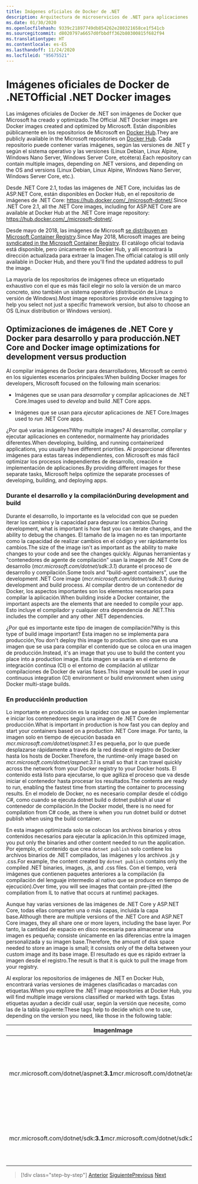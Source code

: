 ```yaml
---
title: Imágenes oficiales de Docker de .NET
description: Arquitectura de microservicios de .NET para aplicaciones .NET en contenedor | Imágenes de Docker de .NET oficiales
ms.date: 01/30/2020
ms.openlocfilehash: 9339c21897749db854262e280321658ce1f541cb
ms.sourcegitcommit: d8020797a6657d0fbbdff362b80300815f682f94
ms.translationtype: HT
ms.contentlocale: es-ES
ms.lasthandoff: 11/24/2020
ms.locfileid: "95675521"
---
```

# <a name="official-net-docker-images"></a><span data-ttu-id="dc5f7-103">Imágenes oficiales de Docker de .NET</span><span class="sxs-lookup"><span data-stu-id="dc5f7-103">Official .NET Docker images</span></span>

<span data-ttu-id="dc5f7-104">Las imágenes oficiales de Docker de .NET son imágenes de Docker que Microsoft ha creado y optimizado.</span><span class="sxs-lookup"><span data-stu-id="dc5f7-104">The Official .NET Docker images are Docker images created and optimized by Microsoft.</span></span> <span data-ttu-id="dc5f7-105">Están disponibles públicamente en los repositorios de Microsoft en [Docker Hub](https://hub.docker.com/u/microsoft/).</span><span class="sxs-lookup"><span data-stu-id="dc5f7-105">They are publicly available in the Microsoft repositories on [Docker Hub](https://hub.docker.com/u/microsoft/).</span></span> <span data-ttu-id="dc5f7-106">Cada repositorio puede contener varias imágenes, según las versiones de .NET y según el sistema operativo y las versiones (Linux Debian, Linux Alpine, Windows Nano Server, Windows Server Core, etcétera).</span><span class="sxs-lookup"><span data-stu-id="dc5f7-106">Each repository can contain multiple images, depending on .NET versions, and depending on the OS and versions (Linux Debian, Linux Alpine, Windows Nano Server, Windows Server Core, etc.).</span></span>

<span data-ttu-id="dc5f7-107">Desde .NET Core 2.1, todas las imágenes de .NET Core, incluidas las de ASP.NET Core, están disponibles en Docker Hub, en el repositorio de imágenes de .NET Core: <https://hub.docker.com/_/microsoft-dotnet/>.</span><span class="sxs-lookup"><span data-stu-id="dc5f7-107">Since .NET Core 2.1, all the .NET Core images, including for ASP.NET Core are available at Docker Hub at the .NET Core image repository: <https://hub.docker.com/_/microsoft-dotnet/>.</span></span>

<span data-ttu-id="dc5f7-108">Desde mayo de 2018, las imágenes de Microsoft [se distribuyen en Microsoft Container Registry](https://azure.microsoft.com/blog/microsoft-syndicates-container-catalog/).</span><span class="sxs-lookup"><span data-stu-id="dc5f7-108">Since May 2018, Microsoft images are being [syndicated in the Microsoft Container Registry](https://azure.microsoft.com/blog/microsoft-syndicates-container-catalog/).</span></span> <span data-ttu-id="dc5f7-109">El catálogo oficial todavía está disponible, pero únicamente en Docker Hub, y allí encontrará la dirección actualizada para extraer la imagen.</span><span class="sxs-lookup"><span data-stu-id="dc5f7-109">The official catalog is still only available in Docker Hub, and there you'll find the updated address to pull the image.</span></span>

<span data-ttu-id="dc5f7-110">La mayoría de los repositorios de imágenes ofrece un etiquetado exhaustivo con el que es más fácil elegir no solo la versión de un marco concreto, sino también un sistema operativo (distribución de Linux o versión de Windows).</span><span class="sxs-lookup"><span data-stu-id="dc5f7-110">Most image repositories provide extensive tagging to help you select not just a specific framework version, but also to choose an OS (Linux distribution or Windows version).</span></span>

## <a name="net-core-and-docker-image-optimizations-for-development-versus-production"></a><span data-ttu-id="dc5f7-111">Optimizaciones de imágenes de .NET Core y Docker para desarrollo y para producción</span><span class="sxs-lookup"><span data-stu-id="dc5f7-111">.NET Core and Docker image optimizations for development versus production</span></span>

<span data-ttu-id="dc5f7-112">Al compilar imágenes de Docker para desarrolladores, Microsoft se centró en los siguientes escenarios principales:</span><span class="sxs-lookup"><span data-stu-id="dc5f7-112">When building Docker images for developers, Microsoft focused on the following main scenarios:</span></span>

- <span data-ttu-id="dc5f7-113">Imágenes que se usan para *desarrollar* y compilar aplicaciones de .NET Core.</span><span class="sxs-lookup"><span data-stu-id="dc5f7-113">Images used to *develop* and build .NET Core apps.</span></span>

- <span data-ttu-id="dc5f7-114">Imágenes que se usan para *ejecutar* aplicaciones de .NET Core.</span><span class="sxs-lookup"><span data-stu-id="dc5f7-114">Images used to *run* .NET Core apps.</span></span>

<span data-ttu-id="dc5f7-115">¿Por qué varias imágenes?</span><span class="sxs-lookup"><span data-stu-id="dc5f7-115">Why multiple images?</span></span> <span data-ttu-id="dc5f7-116">Al desarrollar, compilar y ejecutar aplicaciones en contenedor, normalmente hay prioridades diferentes.</span><span class="sxs-lookup"><span data-stu-id="dc5f7-116">When developing, building, and running containerized applications, you usually have different priorities.</span></span> <span data-ttu-id="dc5f7-117">Al proporcionar diferentes imágenes para estas tareas independientes, con Microsoft es más fácil optimizar los procesos independientes de desarrollo, creación e implementación de aplicaciones.</span><span class="sxs-lookup"><span data-stu-id="dc5f7-117">By providing different images for these separate tasks, Microsoft helps optimize the separate processes of developing, building, and deploying apps.</span></span>

### <a name="during-development-and-build"></a><span data-ttu-id="dc5f7-118">Durante el desarrollo y la compilación</span><span class="sxs-lookup"><span data-stu-id="dc5f7-118">During development and build</span></span>

<span data-ttu-id="dc5f7-119">Durante el desarrollo, lo importante es la velocidad con que se pueden iterar los cambios y la capacidad para depurar los cambios.</span><span class="sxs-lookup"><span data-stu-id="dc5f7-119">During development, what is important is how fast you can iterate changes, and the ability to debug the changes.</span></span> <span data-ttu-id="dc5f7-120">El tamaño de la imagen no es tan importante como la capacidad de realizar cambios en el código y ver rápidamente los cambios.</span><span class="sxs-lookup"><span data-stu-id="dc5f7-120">The size of the image isn't as important as the ability to make changes to your code and see the changes quickly.</span></span> <span data-ttu-id="dc5f7-121">Algunas herramientas y "contenedores de agente de compilación" usan la imagen de .NET Core de desarrollo (*mcr.microsoft.com/dotnet/sdk:3.1*) durante el proceso de desarrollo y compilación.</span><span class="sxs-lookup"><span data-stu-id="dc5f7-121">Some tools and "build-agent containers", use the development .NET Core image (*mcr.microsoft.com/dotnet/sdk:3.1*) during development and build process.</span></span> <span data-ttu-id="dc5f7-122">Al compilar dentro de un contenedor de Docker, los aspectos importantes son los elementos necesarios para compilar la aplicación.</span><span class="sxs-lookup"><span data-stu-id="dc5f7-122">When building inside a Docker container, the important aspects are the elements that are needed to compile your app.</span></span> <span data-ttu-id="dc5f7-123">Esto incluye el compilador y cualquier otra dependencia de .NET.</span><span class="sxs-lookup"><span data-stu-id="dc5f7-123">This includes the compiler and any other .NET dependencies.</span></span>

<span data-ttu-id="dc5f7-124">¿Por qué es importante este tipo de imagen de compilación?</span><span class="sxs-lookup"><span data-stu-id="dc5f7-124">Why is this type of build image important?</span></span> <span data-ttu-id="dc5f7-125">Esta imagen no se implementa para producción,</span><span class="sxs-lookup"><span data-stu-id="dc5f7-125">You don't deploy this image to production.</span></span> <span data-ttu-id="dc5f7-126">sino que es una imagen que se usa para compilar el contenido que se coloca en una imagen de producción.</span><span class="sxs-lookup"><span data-stu-id="dc5f7-126">Instead, it's an image that you use to build the content you place into a production image.</span></span> <span data-ttu-id="dc5f7-127">Esta imagen se usaría en el entorno de integración continua (CI) o el entorno de compilación al utilizar compilaciones de Docker de varias fases.</span><span class="sxs-lookup"><span data-stu-id="dc5f7-127">This image would be used in your continuous integration (CI) environment or build environment when using Docker multi-stage builds.</span></span>

### <a name="in-production"></a><span data-ttu-id="dc5f7-128">En producción</span><span class="sxs-lookup"><span data-stu-id="dc5f7-128">In production</span></span>

<span data-ttu-id="dc5f7-129">Lo importante en producción es la rapidez con que se pueden implementar e iniciar los contenedores según una imagen de .NET Core de producción.</span><span class="sxs-lookup"><span data-stu-id="dc5f7-129">What is important in production is how fast you can deploy and start your containers based on a production .NET Core image.</span></span> <span data-ttu-id="dc5f7-130">Por tanto, la imagen solo en tiempo de ejecución basada en *mcr.microsoft.com/dotnet/aspnet:3.1* es pequeña, por lo que puede desplazarse rápidamente a través de la red desde el registro de Docker hasta los hosts de Docker.</span><span class="sxs-lookup"><span data-stu-id="dc5f7-130">Therefore, the runtime-only image based on *mcr.microsoft.com/dotnet/aspnet:3.1* is small so that it can travel quickly across the network from your Docker registry to your Docker hosts.</span></span> <span data-ttu-id="dc5f7-131">El contenido está listo para ejecutarse, lo que agiliza el proceso que va desde iniciar el contenedor hasta procesar los resultados.</span><span class="sxs-lookup"><span data-stu-id="dc5f7-131">The contents are ready to run, enabling the fastest time from starting the container to processing results.</span></span> <span data-ttu-id="dc5f7-132">En el modelo de Docker, no es necesario compilar desde el código C\#, como cuando se ejecuta dotnet build o dotnet publish al usar el contenedor de compilación.</span><span class="sxs-lookup"><span data-stu-id="dc5f7-132">In the Docker model, there is no need for compilation from C\# code, as there is when you run dotnet build or dotnet publish when using the build container.</span></span>

<span data-ttu-id="dc5f7-133">En esta imagen optimizada solo se colocan los archivos binarios y otros contenidos necesarios para ejecutar la aplicación.</span><span class="sxs-lookup"><span data-stu-id="dc5f7-133">In this optimized image, you put only the binaries and other content needed to run the application.</span></span> <span data-ttu-id="dc5f7-134">Por ejemplo, el contenido que crea `dotnet publish` solo contiene los archivos binarios de .NET compilados, las imágenes y los archivos .js y .css.</span><span class="sxs-lookup"><span data-stu-id="dc5f7-134">For example, the content created by `dotnet publish` contains only the compiled .NET binaries, images, .js, and .css files.</span></span> <span data-ttu-id="dc5f7-135">Con el tiempo, verá imágenes que contienen paquetes anteriores a la compilación (la compilación del lenguaje intermedio al nativo que se produce en tiempo de ejecución).</span><span class="sxs-lookup"><span data-stu-id="dc5f7-135">Over time, you will see images that contain pre-jitted (the compilation from IL to native that occurs at runtime) packages.</span></span>

<span data-ttu-id="dc5f7-136">Aunque hay varias versiones de las imágenes de .NET Core y ASP.NET Core, todas ellas comparten una o más capas, incluida la capa base.</span><span class="sxs-lookup"><span data-stu-id="dc5f7-136">Although there are multiple versions of the .NET Core and ASP.NET Core images, they all share one or more layers, including the base layer.</span></span> <span data-ttu-id="dc5f7-137">Por tanto, la cantidad de espacio en disco necesaria para almacenar una imagen es pequeña; consiste únicamente en las diferencias entre la imagen personalizada y su imagen base.</span><span class="sxs-lookup"><span data-stu-id="dc5f7-137">Therefore, the amount of disk space needed to store an image is small; it consists only of the delta between your custom image and its base image.</span></span> <span data-ttu-id="dc5f7-138">El resultado es que es rápido extraer la imagen desde el registro.</span><span class="sxs-lookup"><span data-stu-id="dc5f7-138">The result is that it is quick to pull the image from your registry.</span></span>

<span data-ttu-id="dc5f7-139">Al explorar los repositorios de imágenes de .NET en Docker Hub, encontrará varias versiones de imágenes clasificadas o marcadas con etiquetas.</span><span class="sxs-lookup"><span data-stu-id="dc5f7-139">When you explore the .NET image repositories at Docker Hub, you will find multiple image versions classified or marked with tags.</span></span> <span data-ttu-id="dc5f7-140">Estas etiquetas ayudan a decidir cuál usar, según la versión que necesite, como las de la tabla siguiente:</span><span class="sxs-lookup"><span data-stu-id="dc5f7-140">These tags help to decide which one to use, depending on the version you need, like those in the following table:</span></span>

| <span data-ttu-id="dc5f7-141">Imagen</span><span class="sxs-lookup"><span data-stu-id="dc5f7-141">Image</span></span> | <span data-ttu-id="dc5f7-142">Comentarios</span><span class="sxs-lookup"><span data-stu-id="dc5f7-142">Comments</span></span> |
|-------|----------|
| <span data-ttu-id="dc5f7-143">mcr.microsoft.com/dotnet/aspnet:**3.1**</span><span class="sxs-lookup"><span data-stu-id="dc5f7-143">mcr.microsoft.com/dotnet/aspnet:**3.1**</span></span> | <span data-ttu-id="dc5f7-144">ASP.NET Core, solo con tiempo de ejecución y las optimizaciones de ASP.NET Core, en Linux y Windows (multiarquitectura)</span><span class="sxs-lookup"><span data-stu-id="dc5f7-144">ASP.NET Core, with runtime only and ASP.NET Core optimizations, on Linux and Windows (multi-arch)</span></span> |
| <span data-ttu-id="dc5f7-145">mcr.microsoft.com/dotnet/sdk:**3.1**</span><span class="sxs-lookup"><span data-stu-id="dc5f7-145">mcr.microsoft.com/dotnet/sdk:**3.1**</span></span> | <span data-ttu-id="dc5f7-146">.NET Core, con los SDK incluidos, en Linux y Windows (multiarquitectura)</span><span class="sxs-lookup"><span data-stu-id="dc5f7-146">.NET Core, with SDKs included, on Linux and Windows (multi-arch)</span></span> |

> [!div class="step-by-step"]
> <span data-ttu-id="dc5f7-147">[Anterior](net-container-os-targets.md)
> [Siguiente](../architect-microservice-container-applications/index.md)</span><span class="sxs-lookup"><span data-stu-id="dc5f7-147">[Previous](net-container-os-targets.md)
[Next](../architect-microservice-container-applications/index.md)</span></span>
